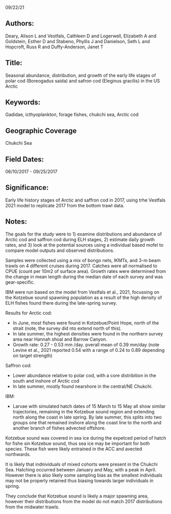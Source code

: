 09/22/21
## Authors:
Deary, Alison L and Vestfals, Cathleen D and Logerwell, Elizabeth A and Goldstein, Esther D and Stabeno, Phyllis J and Danielson, Seth L and Hopcroft, Russ R and Duffy-Anderson, Janet T
## Title:
Seasonal abundance, distribution, and growth of the early life stages of polar cod (Boreogadus saida) and safron cod (Eleginus gracilis) in the US Arctic
## Keywords:
Gadidae, icthyoplankton, forage fishes, chukchi sea, Arctic cod
## Geographic Coverage
Chukchi Sea
## Field Dates:
06/10/2017 - 09/25/2017
## Significance:
Early life history stages of Arctic and saffron cod in 2017, using trhe Vestfals 2021 model to replicate 2017 from the bottom trawl data.

## Notes:
The goals for the study were to 1) examine distributions and abundance of Arctic cod and saffron cod during ELH stages, 2) estimate daily growth rates, and 3) look at the potential sources using a individual based mofel to compare model outputs and observed distributions.

Samples were collected using a mix of bongo nets, IKMTs, and 3-m beam trawls on 4 different cruises during 2017. Catches were all normalised to CPUE (count per 10m2 of surface area). Growth rates were determined from the change in mean length during the median date of each survey and was gear-specific.

IBM were run based on the model from Vestfals et al., 2021, focussing on the Kotzebue sound spawning population as a result of the high density of ELH fishes found there during the late-spring survey.

Results for Arctic cod:
- In June, most fishes were found in Kotzebue/Point Hope, north of the strait (note, the survey did nto extend north of this).
- In late summer, the highest densities were found in the northern survey area near Hannah shoal and Barrow Canyon.
- Growth rate: 0.27 - 0.53 mm /day. pverall mean of 0.39 mm/day (note Levine et al., 2021 reported 0.54 with a range of 0.24 to 0.89 depending on target strength)

Saffron cod:
- Lower abundance relative to polar cod, with a core distribition in the south and inshore of Arctic cod
- In late summer, mostly found nearshore in the central/NE Chukchi.

IBM:
- Larvae with simulated hatch dates of 15 March to 15 May all show similar trajectories, remaining in the Kotzebue sound region and extending north along the coast in late spring. By late summer, this splits into two groups one that remained inshore along the coast line to the north and another branch of fishes advected offshore.

Kotzebue sound was covered in sea ice during the expetced period of hatch for fishe sin Kotzebue sound, thus sea ice may be important for both species. These fish were likely entrained in the ACC and avected northwards.

It is likely that indnividuals of mixed cohorts were present in the Chukchi Sea. Hatching occurred between January and May, with a peak in April. However there is also likely some sampling bias as the smallest individuals may not be properly retained thus biasing towards larger individuals in spring.

They conclude that Kotzebue sound is likely a major spawning area, however their distributions from the model do not match 2017 distributions from the midwater trawls.